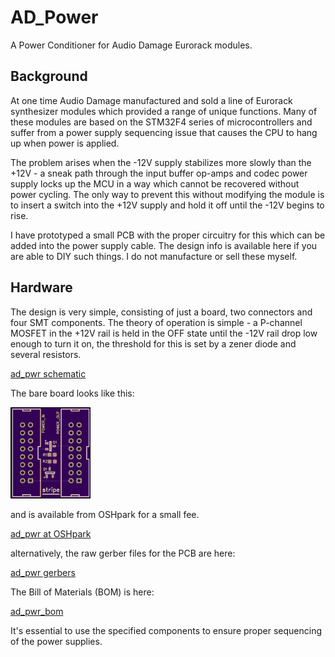 # AD_Power
A Power Conditioner for Audio Damage Eurorack modules.

## Background

At one time Audio Damage manufactured and sold a line of Eurorack synthesizer
modules which provided a range of unique functions. Many of these modules are
based on the STM32F4 series of microcontrollers and suffer from a power supply
sequencing issue that causes the CPU to hang up when power is applied.

The problem arises when the -12V supply stabilizes more slowly than the +12V -
a sneak path through the input buffer op-amps and codec power supply locks up the
MCU in a way which cannot be recovered without power cycling. The only way to
prevent this without modifying the module is to insert a switch into the +12V
supply and hold it off until the -12V begins to rise.

I have prototyped a small PCB with the proper circuitry for this which can be
added into the power supply cable. The design info is available here if you are
able to DIY such things. I do not manufacture or sell these myself.

## Hardware

The design is very simple, consisting of just a board, two connectors and four
SMT components. The theory of operation is simple - a P-channel MOSFET in the
+12V rail is held in the OFF state until the -12V rail drop low enough to turn
it on, the threshold for this is set by a zener diode and several resistors.

[ad_pwr schematic](ad_pwr_schematic.pdf)

The bare board looks like this:

![ad_pwr board](ad_pwr_front.jpg)

and is available from OSHpark for a small fee.

[ad_pwr at OSHpark](https://oshpark.com/shared_projects/LjTaLjEs)

alternatively, the raw gerber files for the PCB are here:

[ad_pwr gerbers](oshpark.ad_pwr.zip)

The Bill of Materials (BOM) is here:

[ad_pwr_bom](ad_pwr_bom.pdf)

It's essential to use the specified components to ensure proper sequencing
of the power supplies.



